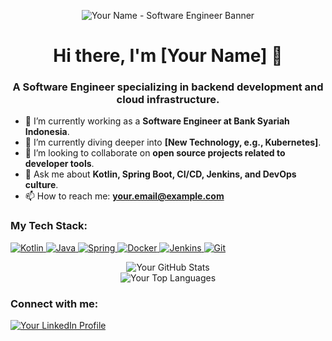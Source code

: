 <p align="center">
  <img src="URL_TO_YOUR_BANNER_IMAGE.png" alt="Your Name - Software Engineer Banner" />
</p>

<h1 align="center">Hi there, I'm [Your Name] 👋</h1>
<h3 align="center">A Software Engineer specializing in backend development and cloud infrastructure.</h3>

- 🔭 I’m currently working as a **Software Engineer at Bank Syariah Indonesia**.
- 🌱 I’m currently diving deeper into **[New Technology, e.g., Kubernetes]**.
- 👯 I’m looking to collaborate on **open source projects related to developer tools**.
- 💬 Ask me about **Kotlin, Spring Boot, CI/CD, Jenkins, and DevOps culture**.
- 📫 How to reach me: **your.email@example.com**

<h3 align="left">My Tech Stack:</h3>
<p align="left">
  <a href="https://kotlinlang.org" target="_blank" rel="noreferrer">
    <img src="https://img.shields.io/badge/Kotlin-7F52FF?style=for-the-badge&logo=kotlin&logoColor=white" alt="Kotlin"/>
  </a>
  <a href="https://www.java.com" target="_blank" rel="noreferrer">
    <img src="https://img.shields.io/badge/Java-ED8B00?style=for-the-badge&logo=java&logoColor=white" alt="Java"/>
  </a>
  <a href="https://spring.io/" target="_blank" rel="noreferrer">
    <img src="https://img.shields.io/badge/Spring-6DB33F?style=for-the-badge&logo=spring&logoColor=white" alt="Spring"/>
  </a>
  <a href="https://www.docker.com/" target="_blank" rel="noreferrer">
    <img src="https://img.shields.io/badge/Docker-2496ED?style=for-the-badge&logo=docker&logoColor=white" alt="Docker"/>
  </a>
  <a href="https://www.jenkins.io" target="_blank" rel="noreferrer">
    <img src="https://img.shields.io/badge/Jenkins-D24939?style=for-the-badge&logo=Jenkins&logoColor=white" alt="Jenkins"/>
  </a>
  <a href="https://git-scm.com/" target="_blank" rel="noreferrer">
    <img src="https://img.shields.io/badge/GIT-E44C30?style=for-the-badge&logo=git&logoColor=white" alt="Git"/>
  </a>
</p>

<p align="center">
  <img src="https://github-readme-stats.vercel.app/api?username=YOUR_GITHUB_USERNAME&show_icons=true&theme=dracula&include_all_commits=true&count_private=true" alt="Your GitHub Stats"/>
  <br/>
  <img src="https://github-readme-stats.vercel.app/api/top-langs/?username=YOUR_GITHUB_USERNAME&layout=compact&langs_count=7&theme=dracula" alt="Your Top Languages"/>
</p>

<h3 align="left">Connect with me:</h3>
<p align="left">
  <a href="https://linkedin.com/in/YOUR_LINKEDIN_USERNAME" target="blank">
    <img align="center" src="https://img.shields.io/badge/LinkedIn-0A66C2?style=for-the-badge&logo=linkedin&logoColor=white" alt="Your LinkedIn Profile"/>
  </a>
</p>

